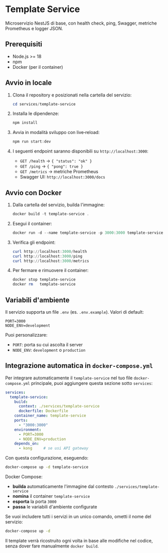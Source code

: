 # Template Service

Microservizio NestJS di base, con health check, ping, Swagger, metriche Prometheus e logger JSON.

## Prerequisiti

* Node.js >= 18
* npm
* Docker (per il container)

## Avvio in locale

1. Clona il repository e posizionati nella cartella del servizio:

   ```powershell
   cd services/template-service
   ```
2. Installa le dipendenze:

   ```powershell
   npm install
   ```
3. Avvia in modalità sviluppo con live‑reload:

   ```powershell
   npm run start:dev
   ```
4. I seguenti endpoint saranno disponibili su `http://localhost:3000`:

   * `GET /health` → `{ "status": "ok" }`
   * `GET /ping` → `{ "pong": true }`
   * `GET /metrics` → metriche Prometheus
   * Swagger UI: `http://localhost:3000/docs`

## Avvio con Docker

1. Dalla cartella del servizio, builda l'immagine:

   ```powershell
   docker build -t template-service .
   ```
2. Esegui il container:

   ```powershell
   docker run -d --name template-service -p 3000:3000 template-service
   ```
3. Verifica gli endpoint:

   ```powershell
   curl http://localhost:3000/health
   curl http://localhost:3000/ping
   curl http://localhost:3000/metrics
   ```
4. Per fermare e rimuovere il container:

   ```powershell
   docker stop template-service
   docker rm   template-service
   ```

## Variabili d'ambiente

Il servizio supporta un file `.env` (es. `.env.example`). Valori di default:

```
PORT=3000
NODE_ENV=development
```

Puoi personalizzare:

* `PORT`: porta su cui ascolta il server
* `NODE_ENV`: `development` o `production`

## Integrazione automatica in `docker-compose.yml`

Per integrare automaticamente il `template-service` nel tuo file `docker-compose.yml` principale, puoi aggiungere questa sezione sotto `services`:

```yaml
services:
  template-service:
    build:
      context: ./services/template-service
      dockerfile: Dockerfile
    container_name: template-service
    ports:
      - "3000:3000"
    environment:
      - PORT=3000
      - NODE_ENV=production
    depends_on:
      - kong     # se usi API gateway
```

Con questa configurazione, eseguendo:

```bash
docker-compose up -d template-service
```

Docker Compose:

* **builda** automaticamente l'immagine dal contesto `./services/template-service`
* **nomina** il container `template-service`
* **esporta** la porta `3000`
* **passa** le variabili d'ambiente configurate

Se vuoi includere tutti i servizi in un unico comando, ometti il nome del servizio:

```bash
docker-compose up -d
```

Il template verrà ricostruito ogni volta in base alle modifiche nel codice, senza dover fare manualmente `docker build`.
